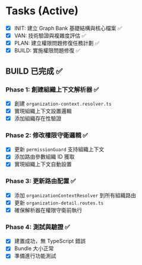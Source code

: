 # Tasks (Active)

- [x] INIT: 建立 Graph Bank 基礎結構與核心檔案 ✅
- [x] VAN: 技術驗證與複雜度評估 ✅
- [x] PLAN: 建立權限問題修復任務計劃 ✅
- [x] BUILD: 實施權限問題修復 ✅

## BUILD 已完成 ✅
### Phase 1: 創建組織上下文解析器 ✅
- [x] 創建 `organization-context.resolver.ts`
- [x] 實現組織上下文設置邏輯
- [x] 添加組織存在性驗證

### Phase 2: 修改權限守衛邏輯 ✅
- [x] 更新 `permissionGuard` 支持組織上下文
- [x] 添加路由參數組織 ID 獲取
- [x] 實現組織上下文自動設置

### Phase 3: 更新路由配置 ✅
- [x] 添加 `organizationContextResolver` 到所有組織路由
- [x] 更新 `organization-detail.routes.ts`
- [x] 確保解析器在權限守衛前執行

### Phase 4: 測試與驗證 ✅
- [x] 建置成功，無 TypeScript 錯誤
- [x] Bundle 大小正常
- [x] 準備進行功能測試
